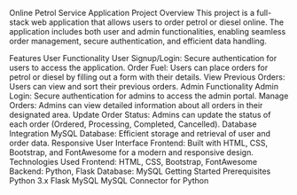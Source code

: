 Online Petrol Service Application
Project Overview
This project is a full-stack web application that allows users to order petrol or diesel online. The application includes both user and admin functionalities, enabling seamless order management, secure authentication, and efficient data handling.

Features
User Functionality
User Signup/Login: Secure authentication for users to access the application.
Order Fuel: Users can place orders for petrol or diesel by filling out a form with their details.
View Previous Orders: Users can view and sort their previous orders.
Admin Functionality
Admin Login: Secure authentication for admins to access the admin portal.
Manage Orders: Admins can view detailed information about all orders in their designated area.
Update Order Status: Admins can update the status of each order (Ordered, Processing, Completed, Cancelled).
Database Integration
MySQL Database: Efficient storage and retrieval of user and order data.
Responsive User Interface
Frontend: Built with HTML, CSS, Bootstrap, and FontAwesome for a modern and responsive design.
Technologies Used
Frontend: HTML, CSS, Bootstrap, FontAwesome
Backend: Python, Flask
Database: MySQL
Getting Started
Prerequisites
Python 3.x
Flask
MySQL
MySQL Connector for Python
